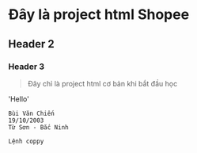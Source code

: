 # Đây là project html Shopee
## Header 2
### Header 3
 > Đây chỉ là project html cơ bản khi bắt đầu học

'Hello'
```
Bùi Văn Chiến
19/10/2003
Từ Sơn - Bắc Ninh
```
```
Lệnh coppy
```
